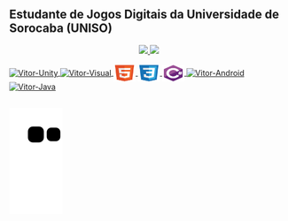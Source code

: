 ## Estudante de Jogos Digitais da Universidade de Sorocaba (UNISO)
<div align="center">
  <a href="https://github.com/vitorassaf">
  <img height="180em" src="https://github-readme-stats.vercel.app/api?username=vitorassaf&show_icons=true&theme=dark&include_all_commits=true&count_private=true"/>
  <img height="180em" src="https://github-readme-stats.vercel.app/api/top-langs/?username=vitorassaf&layout=compact&langs_count=7&theme=dark"/>
</div>
<div style="display: inline_block"><br>
  <img align="center" alt="Vitor-Unity" height="30" width="40" src="https://pics.freeicons.io/uploads/icons/png/15060036801552037048-512.png" />         
  <img align="center" alt="Vitor-Visual" height="30" width="40" src="https://cdn.jsdelivr.net/gh/devicons/devicon/icons/visualstudio/visualstudio-plain.svg" />
  <img align="center" alt="Vitor-HTML" height="30" width="40" src="https://raw.githubusercontent.com/devicons/devicon/master/icons/html5/html5-original.svg"/>
  <img align="center" alt="Vitor-CSS" height="30" width="40" src="https://raw.githubusercontent.com/devicons/devicon/master/icons/css3/css3-original.svg"/>
  <img align="center" alt="Vitor-Csharp" height="30" width="40" src="https://raw.githubusercontent.com/devicons/devicon/master/icons/csharp/csharp-original.svg"/>
   <img align="center" alt="Vitor-Android" height="30" width="40" src="https://cdn.jsdelivr.net/gh/devicons/devicon/icons/android/android-original.svg" />
  <img align="center" alt="Vitor-Java" height="30" width="40" src="https://cdn.jsdelivr.net/gh/devicons/devicon/icons/javascript/javascript-original.svg" />

 
</div>
  
##
  
![Snake animation](https://github.com/rafaballerini/rafaballerini/blob/output/github-contribution-grid-snake.svg)
